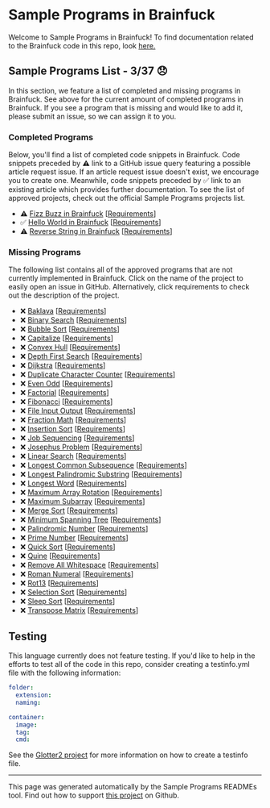 # Sample Programs in Brainfuck

Welcome to Sample Programs in Brainfuck! To find documentation related to the Brainfuck code in this repo, look [here.](https://sampleprograms.io/languages/brainfuck)

## Sample Programs List - 3/37 :disappointed:

In this section, we feature a list of completed and missing programs in Brainfuck. See above for the current amount of completed programs in Brainfuck. If you see a program that is missing and would like to add it, please submit an issue, so we can assign it to you.

### Completed Programs

Below, you'll find a list of completed code snippets in Brainfuck. Code snippets preceded by :warning: link to a GitHub issue query featuring a possible article request issue. If an article request issue doesn't exist, we encourage you to create one. Meanwhile, code snippets preceded by :white_check_mark: link to an existing article which provides further documentation. To see the list of approved projects, check out the official Sample Programs projects list.

- :warning: [Fizz Buzz in Brainfuck](https://github.com//TheRenegadeCoder/sample-programs-website/issues?utf8=%E2%9C%93&q=is%3Aissue+is%3Aopen+fizz+buzz+brainfuck) [[Requirements](https://sampleprograms.io/projects/fizz-buzz)]
- :white_check_mark: [Hello World in Brainfuck](https://sampleprograms.io/projects/hello-world/brainfuck) [[Requirements](https://sampleprograms.io/projects/hello-world)]
- :warning: [Reverse String in Brainfuck](https://github.com//TheRenegadeCoder/sample-programs-website/issues?utf8=%E2%9C%93&q=is%3Aissue+is%3Aopen+reverse+string+brainfuck) [[Requirements](https://sampleprograms.io/projects/reverse-string)]

### Missing Programs

The following list contains all of the approved programs that are not currently implemented in Brainfuck. Click on the name of the project to easily open an issue in GitHub. Alternatively, click requirements to check out the description of the project.

- :x: [Baklava](https://github.com/TheRenegadeCoder/sample-programs/issues/new?assignees=&labels=enhancement&template=code-snippet-request.md&title=Add+Baklava+in+brainfuck) [[Requirements](https://sampleprograms.io/projects/baklava)]
- :x: [Binary Search](https://github.com/TheRenegadeCoder/sample-programs/issues/new?assignees=&labels=enhancement&template=code-snippet-request.md&title=Add+Binary+Search+in+brainfuck) [[Requirements](https://sampleprograms.io/projects/binary-search)]
- :x: [Bubble Sort](https://github.com/TheRenegadeCoder/sample-programs/issues/new?assignees=&labels=enhancement&template=code-snippet-request.md&title=Add+Bubble+Sort+in+brainfuck) [[Requirements](https://sampleprograms.io/projects/bubble-sort)]
- :x: [Capitalize](https://github.com/TheRenegadeCoder/sample-programs/issues/new?assignees=&labels=enhancement&template=code-snippet-request.md&title=Add+Capitalize+in+brainfuck) [[Requirements](https://sampleprograms.io/projects/capitalize)]
- :x: [Convex Hull](https://github.com/TheRenegadeCoder/sample-programs/issues/new?assignees=&labels=enhancement&template=code-snippet-request.md&title=Add+Convex+Hull+in+brainfuck) [[Requirements](https://sampleprograms.io/projects/convex-hull)]
- :x: [Depth First Search](https://github.com/TheRenegadeCoder/sample-programs/issues/new?assignees=&labels=enhancement&template=code-snippet-request.md&title=Add+Depth+First+Search+in+brainfuck) [[Requirements](https://sampleprograms.io/projects/depth-first-search)]
- :x: [Dijkstra](https://github.com/TheRenegadeCoder/sample-programs/issues/new?assignees=&labels=enhancement&template=code-snippet-request.md&title=Add+Dijkstra+in+brainfuck) [[Requirements](https://sampleprograms.io/projects/dijkstra)]
- :x: [Duplicate Character Counter](https://github.com/TheRenegadeCoder/sample-programs/issues/new?assignees=&labels=enhancement&template=code-snippet-request.md&title=Add+Duplicate+Character+Counter+in+brainfuck) [[Requirements](https://sampleprograms.io/projects/duplicate-character-counter)]
- :x: [Even Odd](https://github.com/TheRenegadeCoder/sample-programs/issues/new?assignees=&labels=enhancement&template=code-snippet-request.md&title=Add+Even+Odd+in+brainfuck) [[Requirements](https://sampleprograms.io/projects/even-odd)]
- :x: [Factorial](https://github.com/TheRenegadeCoder/sample-programs/issues/new?assignees=&labels=enhancement&template=code-snippet-request.md&title=Add+Factorial+in+brainfuck) [[Requirements](https://sampleprograms.io/projects/factorial)]
- :x: [Fibonacci](https://github.com/TheRenegadeCoder/sample-programs/issues/new?assignees=&labels=enhancement&template=code-snippet-request.md&title=Add+Fibonacci+in+brainfuck) [[Requirements](https://sampleprograms.io/projects/fibonacci)]
- :x: [File Input Output](https://github.com/TheRenegadeCoder/sample-programs/issues/new?assignees=&labels=enhancement&template=code-snippet-request.md&title=Add+File+Input+Output+in+brainfuck) [[Requirements](https://sampleprograms.io/projects/file-input-output)]
- :x: [Fraction Math](https://github.com/TheRenegadeCoder/sample-programs/issues/new?assignees=&labels=enhancement&template=code-snippet-request.md&title=Add+Fraction+Math+in+brainfuck) [[Requirements](https://sampleprograms.io/projects/fraction-math)]
- :x: [Insertion Sort](https://github.com/TheRenegadeCoder/sample-programs/issues/new?assignees=&labels=enhancement&template=code-snippet-request.md&title=Add+Insertion+Sort+in+brainfuck) [[Requirements](https://sampleprograms.io/projects/insertion-sort)]
- :x: [Job Sequencing](https://github.com/TheRenegadeCoder/sample-programs/issues/new?assignees=&labels=enhancement&template=code-snippet-request.md&title=Add+Job+Sequencing+in+brainfuck) [[Requirements](https://sampleprograms.io/projects/job-sequencing)]
- :x: [Josephus Problem](https://github.com/TheRenegadeCoder/sample-programs/issues/new?assignees=&labels=enhancement&template=code-snippet-request.md&title=Add+Josephus+Problem+in+brainfuck) [[Requirements](https://sampleprograms.io/projects/josephus-problem)]
- :x: [Linear Search](https://github.com/TheRenegadeCoder/sample-programs/issues/new?assignees=&labels=enhancement&template=code-snippet-request.md&title=Add+Linear+Search+in+brainfuck) [[Requirements](https://sampleprograms.io/projects/linear-search)]
- :x: [Longest Common Subsequence](https://github.com/TheRenegadeCoder/sample-programs/issues/new?assignees=&labels=enhancement&template=code-snippet-request.md&title=Add+Longest+Common+Subsequence+in+brainfuck) [[Requirements](https://sampleprograms.io/projects/longest-common-subsequence)]
- :x: [Longest Palindromic Substring](https://github.com/TheRenegadeCoder/sample-programs/issues/new?assignees=&labels=enhancement&template=code-snippet-request.md&title=Add+Longest+Palindromic+Substring+in+brainfuck) [[Requirements](https://sampleprograms.io/projects/longest-palindromic-substring)]
- :x: [Longest Word](https://github.com/TheRenegadeCoder/sample-programs/issues/new?assignees=&labels=enhancement&template=code-snippet-request.md&title=Add+Longest+Word+in+brainfuck) [[Requirements](https://sampleprograms.io/projects/longest-word)]
- :x: [Maximum Array Rotation](https://github.com/TheRenegadeCoder/sample-programs/issues/new?assignees=&labels=enhancement&template=code-snippet-request.md&title=Add+Maximum+Array+Rotation+in+brainfuck) [[Requirements](https://sampleprograms.io/projects/maximum-array-rotation)]
- :x: [Maximum Subarray](https://github.com/TheRenegadeCoder/sample-programs/issues/new?assignees=&labels=enhancement&template=code-snippet-request.md&title=Add+Maximum+Subarray+in+brainfuck) [[Requirements](https://sampleprograms.io/projects/maximum-subarray)]
- :x: [Merge Sort](https://github.com/TheRenegadeCoder/sample-programs/issues/new?assignees=&labels=enhancement&template=code-snippet-request.md&title=Add+Merge+Sort+in+brainfuck) [[Requirements](https://sampleprograms.io/projects/merge-sort)]
- :x: [Minimum Spanning Tree](https://github.com/TheRenegadeCoder/sample-programs/issues/new?assignees=&labels=enhancement&template=code-snippet-request.md&title=Add+Minimum+Spanning+Tree+in+brainfuck) [[Requirements](https://sampleprograms.io/projects/minimum-spanning-tree)]
- :x: [Palindromic Number](https://github.com/TheRenegadeCoder/sample-programs/issues/new?assignees=&labels=enhancement&template=code-snippet-request.md&title=Add+Palindromic+Number+in+brainfuck) [[Requirements](https://sampleprograms.io/projects/palindromic-number)]
- :x: [Prime Number](https://github.com/TheRenegadeCoder/sample-programs/issues/new?assignees=&labels=enhancement&template=code-snippet-request.md&title=Add+Prime+Number+in+brainfuck) [[Requirements](https://sampleprograms.io/projects/prime-number)]
- :x: [Quick Sort](https://github.com/TheRenegadeCoder/sample-programs/issues/new?assignees=&labels=enhancement&template=code-snippet-request.md&title=Add+Quick+Sort+in+brainfuck) [[Requirements](https://sampleprograms.io/projects/quick-sort)]
- :x: [Quine](https://github.com/TheRenegadeCoder/sample-programs/issues/new?assignees=&labels=enhancement&template=code-snippet-request.md&title=Add+Quine+in+brainfuck) [[Requirements](https://sampleprograms.io/projects/quine)]
- :x: [Remove All Whitespace](https://github.com/TheRenegadeCoder/sample-programs/issues/new?assignees=&labels=enhancement&template=code-snippet-request.md&title=Add+Remove+All+Whitespace+in+brainfuck) [[Requirements](https://sampleprograms.io/projects/remove-all-whitespace)]
- :x: [Roman Numeral](https://github.com/TheRenegadeCoder/sample-programs/issues/new?assignees=&labels=enhancement&template=code-snippet-request.md&title=Add+Roman+Numeral+in+brainfuck) [[Requirements](https://sampleprograms.io/projects/roman-numeral)]
- :x: [Rot13](https://github.com/TheRenegadeCoder/sample-programs/issues/new?assignees=&labels=enhancement&template=code-snippet-request.md&title=Add+Rot13+in+brainfuck) [[Requirements](https://sampleprograms.io/projects/rot13)]
- :x: [Selection Sort](https://github.com/TheRenegadeCoder/sample-programs/issues/new?assignees=&labels=enhancement&template=code-snippet-request.md&title=Add+Selection+Sort+in+brainfuck) [[Requirements](https://sampleprograms.io/projects/selection-sort)]
- :x: [Sleep Sort](https://github.com/TheRenegadeCoder/sample-programs/issues/new?assignees=&labels=enhancement&template=code-snippet-request.md&title=Add+Sleep+Sort+in+brainfuck) [[Requirements](https://sampleprograms.io/projects/sleep-sort)]
- :x: [Transpose Matrix](https://github.com/TheRenegadeCoder/sample-programs/issues/new?assignees=&labels=enhancement&template=code-snippet-request.md&title=Add+Transpose+Matrix+in+brainfuck) [[Requirements](https://sampleprograms.io/projects/transpose-matrix)]

## Testing

This language currently does not feature testing. If you'd like to help in the efforts to test all of the code in this repo, consider creating a testinfo.yml file with the following information:

```yml
folder:
  extension:
  naming:

container:
  image:
  tag:
  cmd:
```

See the [Glotter2 project](https://github.com/rzuckerm/glotter2) for more information on how to create a testinfo file.

---

This page was generated automatically by the Sample Programs READMEs tool. Find out how to support [this project](https://github.com/TheRenegadeCoder/sample-programs-readmes) on Github.